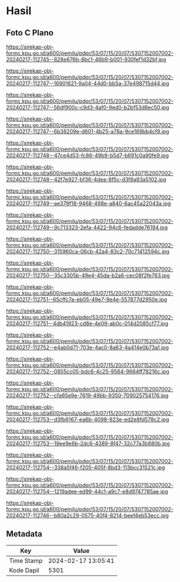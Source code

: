 # Hasil

## Foto C Plano

https://sirekap-obj-formc.kpu.go.id/a600/pemilu/pdpr/53/07/15/20/07/5307152007002-20240217-112745--828e676b-8bc1-46b9-b001-930fef1d32bf.jpg

https://sirekap-obj-formc.kpu.go.id/a600/pemilu/pdpr/53/07/15/20/07/5307152007002-20240217-112747--16901621-9a04-44d0-bb5a-37e498715d44.jpg

https://sirekap-obj-formc.kpu.go.id/a600/pemilu/pdpr/53/07/15/20/07/5307152007002-20240217-112747--56df900c-c9d3-4af0-9ed0-b2bf53d8ec50.jpg

https://sirekap-obj-formc.kpu.go.id/a600/pemilu/pdpr/53/07/15/20/07/5307152007002-20240217-112747--6b38209e-d601-4b25-a78a-9ce169bb4cf9.jpg

https://sirekap-obj-formc.kpu.go.id/a600/pemilu/pdpr/53/07/15/20/07/5307152007002-20240217-112748--47ce4d53-fc86-49b9-b5d7-b691c0a90fe9.jpg

https://sirekap-obj-formc.kpu.go.id/a600/pemilu/pdpr/53/07/15/20/07/5307152007002-20240217-112748--42f7e927-bf36-4dea-8f5c-d3f8a93a5102.jpg

https://sirekap-obj-formc.kpu.go.id/a600/pemilu/pdpr/53/07/15/20/07/5307152007002-20240217-112749--ae379f18-9468-498e-a840-6ac45a22043a.jpg

https://sirekap-obj-formc.kpu.go.id/a600/pemilu/pdpr/53/07/15/20/07/5307152007002-20240217-112749--9c713323-2efa-4422-94c6-fedadde76194.jpg

https://sirekap-obj-formc.kpu.go.id/a600/pemilu/pdpr/53/07/15/20/07/5307152007002-20240217-112750--315960ca-06cb-42a4-83c2-70c71412594c.jpg

https://sirekap-obj-formc.kpu.go.id/a600/pemilu/pdpr/53/07/15/20/07/5307152007002-20240217-112750--35c3305b-49e4-45da-b2a6-cec08f2fe763.jpg

https://sirekap-obj-formc.kpu.go.id/a600/pemilu/pdpr/53/07/15/20/07/5307152007002-20240217-112751--65cffc7a-eb05-49e7-9e4e-557877d2950e.jpg

https://sirekap-obj-formc.kpu.go.id/a600/pemilu/pdpr/53/07/15/20/07/5307152007002-20240217-112751--4db41923-cd8e-4e09-ab0c-014d2085cf77.jpg

https://sirekap-obj-formc.kpu.go.id/a600/pemilu/pdpr/53/07/15/20/07/5307152007002-20240217-112752--e4ab0d71-703e-4ac0-8a63-4a414e0b73a1.jpg

https://sirekap-obj-formc.kpu.go.id/a600/pemilu/pdpr/53/07/15/20/07/5307152007002-20240217-112752--0855cc05-bdc6-4c25-9564-9664ff78216c.jpg

https://sirekap-obj-formc.kpu.go.id/a600/pemilu/pdpr/53/07/15/20/07/5307152007002-20240217-112752--cfa65e9e-7619-49bb-9350-709025754176.jpg

https://sirekap-obj-formc.kpu.go.id/a600/pemilu/pdpr/53/07/15/20/07/5307152007002-20240217-112753--d3fb6167-ea6b-4098-923e-ed2e8fd578c2.jpg

https://sirekap-obj-formc.kpu.go.id/a600/pemilu/pdpr/53/07/15/20/07/5307152007002-20240217-112753--19ee9e6b-2dc6-4389-8f47-32c77a3b680b.jpg

https://sirekap-obj-formc.kpu.go.id/a600/pemilu/pdpr/53/07/15/20/07/5307152007002-20240217-112754--338a5f46-f205-405f-8bd3-113bcc31521c.jpg

https://sirekap-obj-formc.kpu.go.id/a600/pemilu/pdpr/53/07/15/20/07/5307152007002-20240217-112754--1219adee-ed99-44c1-a9c7-e8d9747785ae.jpg

https://sirekap-obj-formc.kpu.go.id/a600/pemilu/pdpr/53/07/15/20/07/5307152007002-20240217-112746--b80a2c29-0575-40f4-8214-beef4eb53ecc.jpg


## Metadata

| Key        | Value               |
| ---------- | ------------------- |
| Time Stamp | 2024-02-17 13:05:41 |
| Kode Dapil | 5301                |



